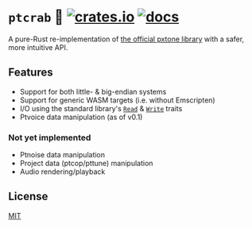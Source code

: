 # `ptcrab` 🦀 [![crates.io](https://img.shields.io/crates/v/ptcrab.svg)](https://crates.io/crates/ptcrab) [![docs](https://docs.rs/ptcrab/badge.svg)](https://docs.rs/crate/ptcrab)

A pure-Rust re-implementation of [the official pxtone library](https://pxtone.org/developer) with a safer, more intuitive API.

## Features

- Support for both little- & big-endian systems
- Support for generic WASM targets (i.e. without Emscripten)
- I/O using the standard library's [`Read`](https://doc.rust-lang.org/std/io/trait.Read.html) & [`Write`](https://doc.rust-lang.org/std/io/trait.Write.html) traits
- Ptvoice data manipulation (as of v0.1)

### Not yet implemented

- Ptnoise data manipulation
- Project data (ptcop/pttune) manipulation
- Audio rendering/playback

## License

[MIT](LICENSE)
